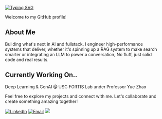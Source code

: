 [![Typing SVG](https://readme-typing-svg.demolab.com?font=Fira+Code&pause=1000&color=FFFFFF&width=435&lines=Hello%2C+I'm+Freddy+Song!+%F0%9F%91%8B)](https://git.io/typing-svg)

Welcome to my GitHub profile!

## About Me

Building what's next in AI and fullstack. I engineer high-performance systems that deliver, whether it's spinning up a RAG system to make search smarter or integrating an LLM to power a conversation, No fluff, just solid code and real results.

## Currently Working On..

Deep Learning & GenAI @ USC FORTIS Lab under Professor Yue Zhao

Feel free to explore my projects and connect with me. Let's collaborate and create something amazing together!

[![LinkedIn](https://img.shields.io/badge/-LinkedIn-0077B5?logo=linkedin&logoColor=white&style=for-the-badge)](https://linkedin.com/in/freddysong) [![Email](https://img.shields.io/badge/Email-D14836?logo=gmail&logoColor=white&style=for-the-badge)](mailto:fredsong99@gmail.com) <a href="https://www.freddysongg.me/" target="_blank"><img src="https://img.shields.io/badge/website-000000?style=for-the-badge&logo=About.me&logoColor=white"></a>
